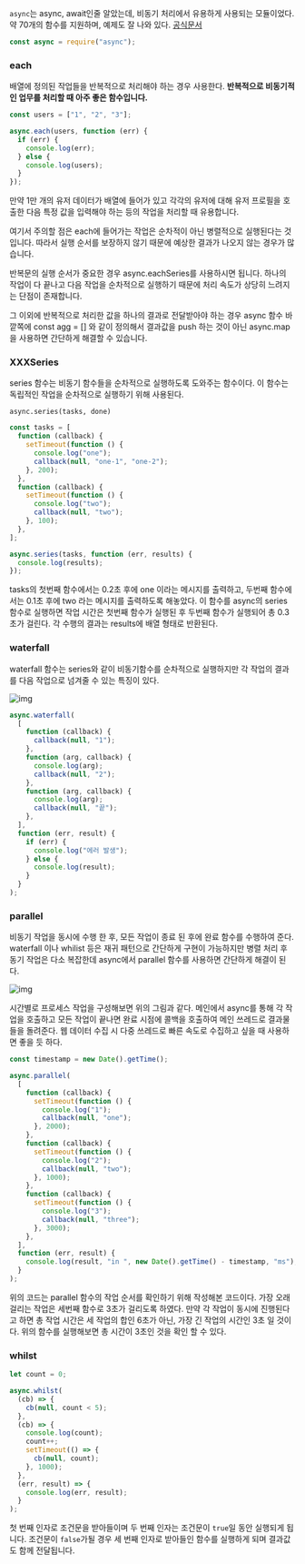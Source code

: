 `async`는 async, await인줄 알았는데, 비동기 처리에서 유용하게 사용되는 모듈이었다.
약 70개의 함수를 지원하며, 예제도 잘 나와 있다.
[공식문서](http://caolan.github.io/async/v3/)

```javascript
const async = require("async");
```

### each

배열에 정의된 작업들을 반복적으로 처리해야 하는 경우 사용한다.
**반복적으로 비동기적인 업무를 처리할 때 아주 좋은 함수입니다.**

```javascript
const users = ["1", "2", "3"];

async.each(users, function (err) {
  if (err) {
    console.log(err);
  } else {
    console.log(users);
  }
});
```

만약 1만 개의 유저 데이터가 배열에 들어가 있고 각각의 유저에 대해 유저 프로필을 호출한 다음 특정 값을 입력해야 하는 등의 작업을 처리할 때 유용합니다.

여기서 주의할 점은 each에 들어가는 작업은 순차적이 아닌 병렬적으로 실행된다는 것입니다. 따라서 실행 순서를 보장하지 않기 때문에 예상한 결과가 나오지 않는 경우가 많습니다.

반복문의 실행 순서가 중요한 경우 async.eachSeries를 사용하시면 됩니다. 하나의 작업이 다 끝나고 다음 작업을 순차적으로 실행하기 때문에 처리 속도가 상당히 느려지는 단점이 존재합니다.

그 이외에 반복적으로 처리한 값을 하나의 결과로 전달받아야 하는 경우 async 함수 바깥쪽에 const agg = [] 와 같이 정의해서 결과값을 push 하는 것이 아닌 async.map 을 사용하면 간단하게 해결할 수 있습니다.

### XXXSeries

series 함수는 비동기 함수들을 순차적으로 실행하도록 도와주는 함수이다. 이 함수는 독립적인 작업을 순차적으로 실행하기 위해 사용된다.

```
async.series(tasks, done)

```

```javascript
const tasks = [
  function (callback) {
    setTimeout(function () {
      console.log("one");
      callback(null, "one-1", "one-2");
    }, 200);
  },
  function (callback) {
    setTimeout(function () {
      console.log("two");
      callback(null, "two");
    }, 100);
  },
];

async.series(tasks, function (err, results) {
  console.log(results);
});
```

tasks의 첫번째 함수에서는 0.2초 후에 one 이라는 메시지를 출력하고, 두번째 함수에서는 0.1초 후에 two 라는 메시지를 출력하도록 해놓았다. 이 함수를 async의 series 함수로 실행하면 작업 시간은 첫번째 함수가 실행된 후 두번째 함수가 실행되어 총 0.3초가 걸린다. 각 수행의 결과는 results에 배열 형태로 반환된다.

### waterfall

waterfall 함수는 series와 같이 비동기함수를 순차적으로 실행하지만 각 작업의 결과를 다음 작업으로 넘겨줄 수 있는 특징이 있다.

![img](https://techlog.io/gallery/javascript/waterfall.jpg)

```javascript
async.waterfall(
  [
    function (callback) {
      callback(null, "1");
    },
    function (arg, callback) {
      console.log(arg);
      callback(null, "2");
    },
    function (arg, callback) {
      console.log(arg);
      callback(null, "끝");
    },
  ],
  function (err, result) {
    if (err) {
      console.log("에러 발생");
    } else {
      console.log(result);
    }
  }
);
```

### parallel

비동기 작업을 동시에 수행 한 후, 모든 작업이 종료 된 후에 완료 함수를 수행하여 준다. waterfall 이나 whilist 등은 재귀 패턴으로 간단하게 구현이 가능하지만 병렬 처리 후 동기 작업은 다소 복잡한데 async에서 parallel 함수를 사용하면 간단하게 해결이 된다.

![img](https://i0.wp.com/proinlab.com/wp-content/uploads/2016/04/parallel.png?resize=525%2C401)

시간별로 프로세스 작업을 구성해보면 위의 그림과 같다. 메인에서 async를 통해 각 작업을 호출하고 모든 작업이 끝나면 완료 시점에 콜백을 호출하여 메인 쓰레드로 결과물들을 돌려준다. 웹 데이터 수집 시 다중 쓰레드로 빠른 속도로 수집하고 싶을 때 사용하면 좋을 듯 하다.

```javascript
const timestamp = new Date().getTime();

async.parallel(
  [
    function (callback) {
      setTimeout(function () {
        console.log("1");
        callback(null, "one");
      }, 2000);
    },
    function (callback) {
      setTimeout(function () {
        console.log("2");
        callback(null, "two");
      }, 1000);
    },
    function (callback) {
      setTimeout(function () {
        console.log("3");
        callback(null, "three");
      }, 3000);
    },
  ],
  function (err, result) {
    console.log(result, "in ", new Date().getTime() - timestamp, "ms");
  }
);
```

위의 코드는 parallel 함수의 작업 순서를 확인하기 위해 작성해본 코드이다. 가장 오래걸리는 작업은 세번째 함수로 3초가 걸리도록 하였다. 만약 각 작업이 동시에 진행된다고 하면 총 작업 시간은 세 작업의 합인 6초가 아닌, 가장 긴 작업의 시간인 3초 일 것이다. 위의 함수를 실행해보면 총 시간이 3초인 것을 확인 할 수 있다.

### whilst

```javascript
let count = 0;

async.whilst(
  (cb) => {
    cb(null, count < 5);
  },
  (cb) => {
    console.log(count);
    count++;
    setTimeout(() => {
      cb(null, count);
    }, 1000);
  },
  (err, result) => {
    console.log(err, result);
  }
);
```

첫 번째 인자로 조건문을 받아들이며 두 번째 인자는 조건문이 `true`일 동안 실행되게 됩니다. 조건문이 `false`가될 경우 세 번째 인자로 받아들인 함수를 실행하게 되며 결과값도 함께 전달됩니다.
